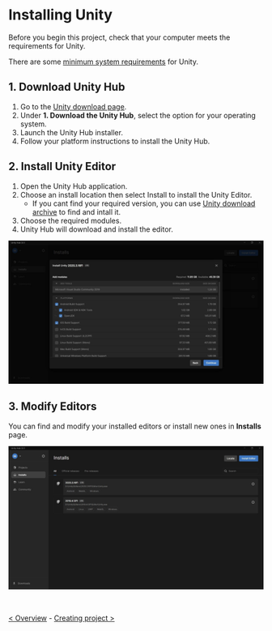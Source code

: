 # Installing Unity
Before you begin this project, check that your computer meets the requirements for Unity.

There are some [minimum system requirements](https://docs.unity3d.com/2020.3/Documentation/Manual/system-requirements.html) for Unity.

## 1. Download Unity Hub
1.  Go to the [Unity download page](https://unity.com/download).
2. Under **1. Download the Unity Hub**, select the option for your operating system.
3. Launch the Unity Hub installer.
4. Follow your platform instructions to install the Unity Hub.

## 2. Install Unity Editor
1. Open the Unity Hub application.
2. Choose an install location then select Install to install the Unity Editor.
    - If you cant find your required version, you can use [Unity download archive](https://unity3d.com/get-unity/download/archive) to find and intall it.
3. Choose the required modules.
4. Unity Hub will download and install the editor.

![Screenshot 1](../res/img/screenshot-001.jpg)

## 3. Modify Editors
You can find and modify your installed editors or install new ones in **Installs** page.

![Screenshot 2](../res/img/screenshot-002.jpg)

&nbsp;

[< Overview](overview.md) - [Creating project >](creating-project.md)
